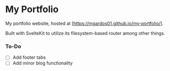 # My Portfolio

My portfolio website, hosted at [https://mgardos01.github.io/my-portfolio/]. 

Built with SvelteKit to utilize its filesystem-based router among other things. 

### To-Do 
- [ ] Add footer tabs
- [ ] Add minor blog functionality 